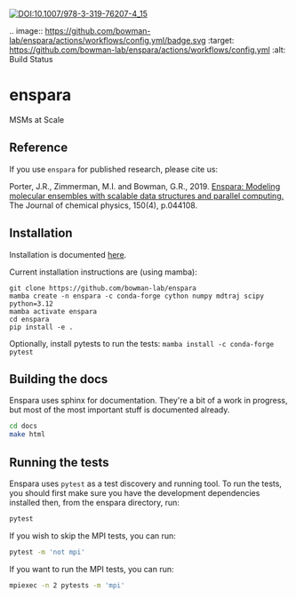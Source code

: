 [![DOI:10.1007/978-3-319-76207-4_15](https://zenodo.org/badge/DOI/10.1063/1.5063794@jcp.2019.MMMK.issue-1.svg)]( https://doi.org/10.1063/1.5063794@jcp.2019.MMMK.issue-1)

.. image:: https://github.com/bowman-lab/enspara/actions/workflows/config.yml/badge.svg
   :target: https://github.com/bowman-lab/enspara/actions/workflows/config.yml
   :alt: Build Status

# enspara
MSMs at Scale 

## Reference

If you use `enspara` for published research, please cite us:

Porter, J.R., Zimmerman, M.I. and Bowman, G.R., 2019. [Enspara: Modeling molecular ensembles with scalable data structures and parallel computing.](https://aip.scitation.org/doi/full/10.1063/1.5063794%40jcp.2019.MMMK.issue-1) The Journal of chemical physics, 150(4), p.044108.

## Installation 

Installation is documented [here](https://enspara.readthedocs.io/en/latest/installation.html).

Current installation instructions are (using mamba):

```
git clone https://github.com/bowman-lab/enspara
mamba create -n enspara -c conda-forge cython numpy mdtraj scipy python=3.12
mamba activate enspara
cd enspara
pip install -e .
```

Optionally, install pytests to run the tests:
`mamba install -c conda-forge pytest`

## Building the docs

Enspara uses sphinx for documentation. They're a bit of a work in progress,
but most of the most important stuff is documented already.

```bash
cd docs
make html
```

## Running the tests

Enspara uses `pytest` as a test discovery and running tool. To run the
tests, you should first make sure you have the development dependencies
installed then, from the enspara directory, run:

```bash
pytest
```

If you wish to skip the MPI tests, you can run:
```bash
pytest -m 'not mpi'
```

If you want to run the MPI tests, you can run:

```bash
mpiexec -n 2 pytests -m 'mpi'
```
